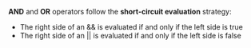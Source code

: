 **AND** and **OR** operators follow the **short-circuit evaluation** strategy: 
* The right side of an && is evaluated if and only if the left side is true
* The right side of an || is evaluated if and only if the left side is false 